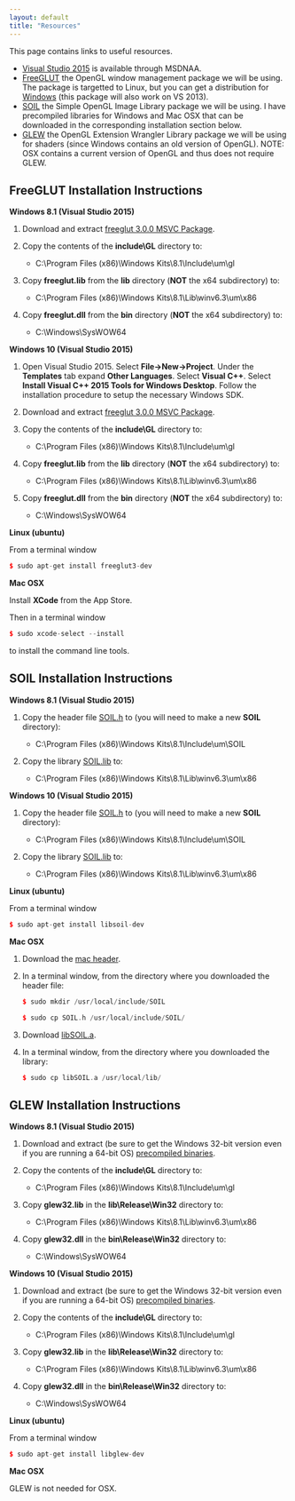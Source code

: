 ```yaml
---
layout: default
title: "Resources"
---
```


This page contains links to useful resources.

-   [Visual Studio 2015](https://e5.onthehub.com/WebStore/ProductsByMajorVersionList.aspx?cmi_cs=1&cmi_mnuMain=bdba23cf-e05e-e011-971f-0030487d8897&ws=c1ca0b0c-0f62-e511-9410-b8ca3a5db7a1&vsro=8) is available through MSDNAA.
-   [FreeGLUT](http://freeglut.sourceforge.net/) the OpenGL window management package we will be using. The package is targetted to Linux, but you can get a distribution for [Windows](http://www.transmissionzero.co.uk/software/freeglut-devel/) (this package will also work on VS 2013).
-   [SOIL](http://www.lonesock.net/soil.html) the Simple OpenGL Image Library package we will be using. I have precompiled libraries for Windows and Mac OSX that can be downloaded in the corresponding installation section below.
-   [GLEW](http://glew.sourceforge.net/) the OpenGL Extension Wrangler Library package we will be using for shaders (since Windows contains an old version of OpenGL). NOTE: OSX contains a current version of OpenGL and thus does not require GLEW.

FreeGLUT Installation Instructions
----------------------------------

**Windows 8.1 (Visual Studio 2015)**

1.  Download and extract [freeglut 3.0.0 MSVC Package](http://www.transmissionzero.co.uk/software/freeglut-devel/).

2.  Copy the contents of the **include\\GL** directory to:

    - C:\\Program Files (x86)\\Windows Kits\\8.1\\Include\\um\\gl

3.  Copy **freeglut.lib** from the **lib** directory (**NOT** the x64 subdirectory) to:

    - C:\\Program Files (x86)\\Windows Kits\\8.1\\Lib\\winv6.3\\um\\x86

4.  Copy **freeglut.dll** from the **bin** directory (**NOT** the x64 subdirectory) to:

    - C:\\Windows\\SysWOW64

**Windows 10 (Visual Studio 2015)**

1.  Open Visual Studio 2015. Select **File->New->Project**. Under the **Templates** tab expand **Other Languages**. Select **Visual C++**. Select **Install Visual C++ 2015 Tools for Windows Desktop**. Follow the installation procedure to setup the necessary Windows SDK.

2.  Download and extract [freeglut 3.0.0 MSVC Package](http://www.transmissionzero.co.uk/software/freeglut-devel/).

3.  Copy the contents of the **include\\GL** directory to:

    - C:\\Program Files (x86)\\Windows Kits\\8.1\\Include\\um\\gl

4.  Copy **freeglut.lib** from the **lib** directory (**NOT** the x64 subdirectory) to:

    - C:\\Program Files (x86)\\Windows Kits\\8.1\\Lib\\winv6.3\\um\\x86

5.  Copy **freeglut.dll** from the **bin** directory (**NOT** the x64 subdirectory) to:

    - C:\\Windows\\SysWOW64

**Linux (ubuntu)**

From a terminal window

```cpp
$ sudo apt-get install freeglut3-dev
```

**Mac OSX**

Install **XCode** from the App Store. 

Then in a terminal window 

```cpp
$ sudo xcode-select --install
```

to install the command line tools.

SOIL Installation Instructions
------------------------------

**Windows 8.1 (Visual Studio 2015)**

1.  Copy the header file [SOIL.h](soil/win64/SOIL.h) to (you will need to make a new **SOIL** directory):

    - C:\\Program Files (x86)\\Windows Kits\\8.1\\Include\\um\\SOIL

2.  Copy the library [SOIL.lib](soil/win64/SOIL.lib) to:

    - C:\\Program Files (x86)\\Windows Kits\\8.1\\Lib\\winv6.3\\um\\x86

**Windows 10 (Visual Studio 2015)**

1.  Copy the header file [SOIL.h](soil/win64/SOIL.h) to (you will need to make a new **SOIL** directory):

    - C:\\Program Files (x86)\\Windows Kits\\8.1\\Include\\um\\SOIL

2.  Copy the library [SOIL.lib](soil/win64/SOIL.lib) to:

    - C:\\Program Files (x86)\\Windows Kits\\8.1\\Lib\\winv6.3\\um\\x86

**Linux (ubuntu)**

From a terminal window

```cpp
$ sudo apt-get install libsoil-dev
```
	
**Mac OSX**

1.  Download the [mac header](soil/mac/SOIL.h).

2.  In a terminal window, from the directory where you downloaded the header file:

	```cpp
	$ sudo mkdir /usr/local/include/SOIL
	
	$ sudo cp SOIL.h /usr/local/include/SOIL/
	```

3.  Download [libSOIL.a](soil/mac/libSOIL.a).

4.  In a terminal window, from the directory where you downloaded the library:

	```cpp
	$ sudo cp libSOIL.a /usr/local/lib/
	```
	
GLEW Installation Instructions
------------------------------

**Windows 8.1 (Visual Studio 2015)**

1.  Download and extract (be sure to get the Windows 32-bit version even if you are running a 64-bit OS) [precompiled binaries](https://sourceforge.net/projects/glew/files/glew/2.0.0/glew-2.0.0-win32.zip/download).

2.  Copy the contents of the **include\\GL** directory to:

    - C:\\Program Files (x86)\\Windows Kits\\8.1\\Include\\um\\gl

3.  Copy **glew32.lib** in the **lib\\Release\Win32** directory to:

    - C:\\Program Files (x86)\\Windows Kits\\8.1\\Lib\\winv6.3\\um\\x86

4.  Copy **glew32.dll** in the **bin\Release\Win32** directory to:

    - C:\\Windows\\SysWOW64

**Windows 10 (Visual Studio 2015)**

1.  Download and extract (be sure to get the Windows 32-bit version even if you are running a 64-bit OS) [precompiled binaries](https://sourceforge.net/projects/glew/files/glew/2.0.0/glew-2.0.0-win32.zip/download).

2.  Copy the contents of the **include\\GL** directory to:

    - C:\\Program Files (x86)\\Windows Kits\\8.1\\Include\\um\\gl

3.  Copy **glew32.lib** in the **lib\\Release\Win32** directory to:

    - C:\\Program Files (x86)\\Windows Kits\\8.1\\Lib\\winv6.3\\um\\x86

4.  Copy **glew32.dll** in the **bin\Release\Win32** directory to:

    - C:\\Windows\\SysWOW64

**Linux (ubuntu)**

From a terminal window

```cpp
$ sudo apt-get install libglew-dev
```

**Mac OSX**

GLEW is not needed for OSX.
